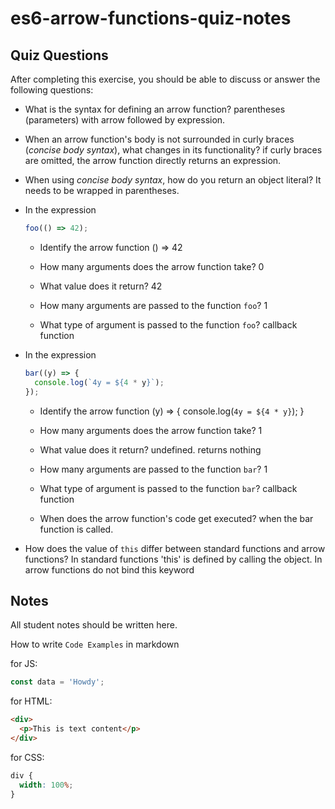 # es6-arrow-functions-quiz-notes

## Quiz Questions

After completing this exercise, you should be able to discuss or answer the following questions:

- What is the syntax for defining an arrow function?
  parentheses (parameters) with arrow followed by expression.

- When an arrow function's body is not surrounded in curly braces (_concise body syntax_), what changes in its functionality?
  if curly braces are omitted, the arrow function directly returns an expression.

- When using _concise body syntax_, how do you return an object literal?
  It needs to be wrapped in parentheses.

- In the expression

  ```js
  foo(() => 42);
  ```

  - Identify the arrow function
    () => 42

  - How many arguments does the arrow function take?
    0

  - What value does it return?
    42

  - How many arguments are passed to the function `foo`?
    1

  - What type of argument is passed to the function `foo`?
    callback function

- In the expression

  ```js
  bar((y) => {
    console.log(`4y = ${4 * y}`);
  });
  ```

  - Identify the arrow function
    (y) => {
    console.log(`4y = ${4 * y}`);
    }

  - How many arguments does the arrow function take?
    1

  - What value does it return?
    undefined. returns nothing

  - How many arguments are passed to the function `bar`?
    1

  - What type of argument is passed to the function `bar`?
    callback function

  - When does the arrow function's code get executed?
    when the bar function is called.

- How does the value of `this` differ between standard functions and arrow functions?
  In standard functions 'this' is defined by calling the object. In arrow functions do not bind this keyword

## Notes

All student notes should be written here.

How to write `Code Examples` in markdown

for JS:

```javascript
const data = 'Howdy';
```

for HTML:

```html
<div>
  <p>This is text content</p>
</div>
```

for CSS:

```css
div {
  width: 100%;
}
```
